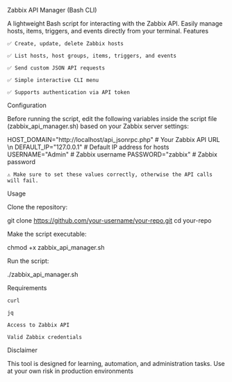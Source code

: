 Zabbix API Manager (Bash CLI)

A lightweight Bash script for interacting with the Zabbix API.
Easily manage hosts, items, triggers, and events directly from your terminal.
Features

    ✅ Create, update, delete Zabbix hosts

    ✅ List hosts, host groups, items, triggers, and events

    ✅ Send custom JSON API requests

    ✅ Simple interactive CLI menu

    ✅ Supports authentication via API token


Configuration

Before running the script, edit the following variables inside the script file (zabbix_api_manager.sh) based on your Zabbix server settings:

HOST_DOMAIN="http://localhost/api_jsonrpc.php"   # Your Zabbix API URL
\n DEFAULT_IP="127.0.0.1"                           # Default IP address for hosts
USERNAME="Admin"                                 # Zabbix username
PASSWORD="zabbix"                                # Zabbix password

    ⚠️ Make sure to set these values correctly, otherwise the API calls will fail.


Usage

Clone the repository:

git clone https://github.com/your-username/your-repo.git
cd your-repo

Make the script executable:

chmod +x zabbix_api_manager.sh

Run the script:

./zabbix_api_manager.sh

Requirements

    curl

    jq

    Access to Zabbix API

    Valid Zabbix credentials

Disclaimer

This tool is designed for learning, automation, and administration tasks.
Use at your own risk in production environments
